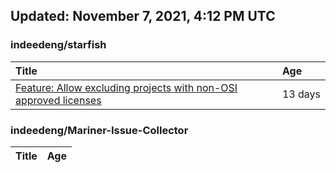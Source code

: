 ## Updated: November 7, 2021, 4:12 PM UTC


### indeedeng/starfish
|**Title**|**Age**|
|:----|:----|
|[Feature: Allow excluding projects with non-OSI approved licenses](https://github.com/indeedeng/starfish/issues/126)|13&nbsp;days|


### indeedeng/Mariner-Issue-Collector
|**Title**|**Age**|
|:----|:----|